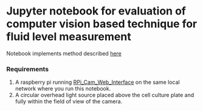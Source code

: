 # Jupyter notebook for evaluation of computer vision based technique for fluid level measurement

Notebook implements method described [here](https://arxiv.org/abs/2303.14233)

### Requirements

1. A raspberry pi running [RPi_Cam_Web_Interface](https://elinux.org/RPi-Cam-Web-Interface) on the same local network where you run this notebook.
2. A circular overhead light source placed above the cell culture plate and fully within the field of view of the camera.




